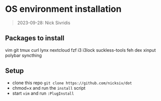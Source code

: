 # OS environment installation

> 2023-09-28: Nick Sivridis

## Packages to install
vim git tmux curl lynx nextcloud fzf i3 i3lock suckless-tools feh dex xinput polybar syncthing

## Setup
* clone this repo `git clone https://github.com/nicksiv/dot`
* chmod+x and run the `install` script
* start `vim` and run `:PlugInstall`

